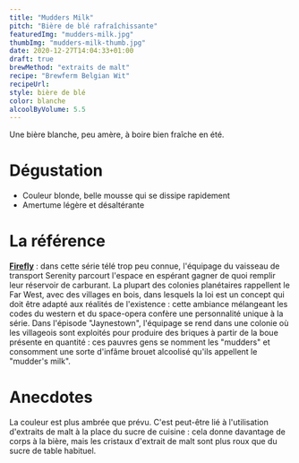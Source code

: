 ```yaml
---
title: "Mudders Milk"
pitch: "Bière de blé rafraîchissante"
featuredImg: "mudders-milk.jpg"
thumbImg: "mudders-milk-thumb.jpg"
date: 2020-12-27T14:04:33+01:00
draft: true
brewMethod: "extraits de malt"
recipe: "Brewferm Belgian Wit"
recipeUrl:
style: bière de blé
color: blanche
alcoolByVolume: 5.5
---
```


Une bière blanche, peu amère, à boire bien fraîche en été.

<!--more-->

# Dégustation

- Couleur blonde, belle mousse qui se dissipe rapidement
- Amertume légère et désaltérante

# La référence

**[Firefly](<https://fr.wikipedia.org/wiki/Firefly_(s%C3%A9rie_t%C3%A9l%C3%A9vis%C3%A9e)> "Firefly sur Wikipedia")** : dans cette série télé trop peu connue, l'équipage du vaisseau de transport Serenity parcourt l'espace en espérant gagner de quoi remplir leur réservoir de carburant. La plupart des colonies planétaires rappellent le Far West, avec des villages en bois, dans lesquels la loi est un concept qui doit être adapté aux réalités de l'existence : cette ambiance mélangeant les codes du western et du space-opera confère une personnalité unique à la série. Dans l'épisode "Jaynestown", l'équipage se rend dans une colonie où les villageois sont exploités pour produire des briques à partir de la boue présente en quantité : ces pauvres gens se nomment les "mudders" et consomment une sorte d'infâme brouet alcoolisé qu'ils appellent le "mudder's milk".

# Anecdotes

La couleur est plus ambrée que prévu. C'est peut-être lié à l'utilisation d'extraits de malt à la place du sucre de cuisine : cela donne davantage de corps à la bière, mais les cristaux d'extrait de malt sont plus roux que du sucre de table habituel.
